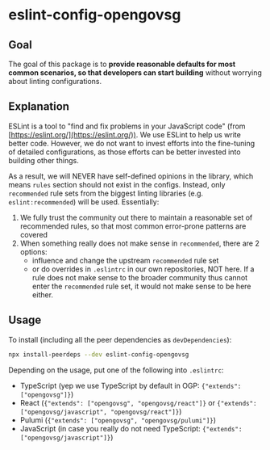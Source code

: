 # eslint-config-opengovsg

## Goal

The goal of this package is to **provide reasonable defaults for most common scenarios, so that developers can start building** without worrying about linting configurations.

## Explanation

ESLint is a tool to "find and fix problems in your JavaScript code" (from [https://eslint.org/](https://eslint.org/)). We use ESLint to help us write better code. However, we do not want to invest efforts into the fine-tuning of detailed configurations, as those efforts can be better invested into building other things.

As a result, we will NEVER have self-defined opinions in the library, which means `rules` section should not exist in the configs. Instead, only `recommended` rule sets from the biggest linting libraries (e.g. `eslint:recommended`) will be used. Essentially:

1. We fully trust the community out there to maintain a reasonable set of recommended rules, so that most common error-prone patterns are covered
1. When something really does not make sense in `recommended`, there are 2 options:
   - influence and change the upstream `recommended` rule set
   - or do overrides in `.eslintrc` in our own repositories, NOT here. If a rule does not make sense to the broader community thus cannot enter the `recommended` rule set, it would not make sense to be here either.

## Usage

To install (including all the peer dependencies as `devDependencies`):

```sh
npx install-peerdeps --dev eslint-config-opengovsg
```

Depending on the usage, put one of the following into `.eslintrc`:

- TypeScript (yep we use TypeScript by default in OGP: `{"extends": ["opengovsg"]}`)
- React (`{"extends": ["opengovsg", "opengovsg/react"]}` or `{"extends": ["opengovsg/javascript", "opengovsg/react"]}`)
- Pulumi (`{"extends": ["opengovsg", "opengovsg/pulumi"]}`)
- JavaScript (in case you really do not need TypeScript: `{"extends": ["opengovsg/javascript"]}`)
